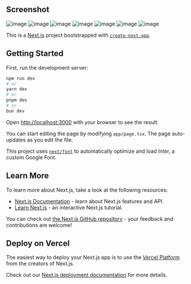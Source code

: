 ## Screenshot
![image](https://github.com/SametAydinhan/task-manager-app/assets/93541408/eb93e0aa-cf95-44b6-a59b-7989735ae852)
![image](https://github.com/SametAydinhan/task-manager-app/assets/93541408/dd15345b-9224-4856-9486-2089a41a1829)
![image](https://github.com/SametAydinhan/task-manager-app/assets/93541408/92b5ee38-22ee-43be-957e-963e9438e8db)
![image](https://github.com/SametAydinhan/task-manager-app/assets/93541408/fecf87da-861a-4cd3-afae-079305747da8)
![image](https://github.com/SametAydinhan/task-manager-app/assets/93541408/a9cb5f53-5809-4581-956e-88df3dbc99f5)
![image](https://github.com/SametAydinhan/task-manager-app/assets/93541408/49f8188d-246b-4d68-8a4d-dd758f837e49)
![image](https://github.com/SametAydinhan/task-manager-app/assets/93541408/709d8999-1fa6-446f-9d55-53da57074f2f)





This is a [Next.js](https://nextjs.org/) project bootstrapped with [`create-next-app`](https://github.com/vercel/next.js/tree/canary/packages/create-next-app).

## Getting Started

First, run the development server:

```bash
npm run dev
# or
yarn dev
# or
pnpm dev
# or
bun dev
```

Open [http://localhost:3000](http://localhost:3000) with your browser to see the result.

You can start editing the page by modifying `app/page.tsx`. The page auto-updates as you edit the file.

This project uses [`next/font`](https://nextjs.org/docs/basic-features/font-optimization) to automatically optimize and load Inter, a custom Google Font.

## Learn More

To learn more about Next.js, take a look at the following resources:

- [Next.js Documentation](https://nextjs.org/docs) - learn about Next.js features and API.
- [Learn Next.js](https://nextjs.org/learn) - an interactive Next.js tutorial.

You can check out [the Next.js GitHub repository](https://github.com/vercel/next.js/) - your feedback and contributions are welcome!

## Deploy on Vercel

The easiest way to deploy your Next.js app is to use the [Vercel Platform](https://vercel.com/new?utm_medium=default-template&filter=next.js&utm_source=create-next-app&utm_campaign=create-next-app-readme) from the creators of Next.js.

Check out our [Next.js deployment documentation](https://nextjs.org/docs/deployment) for more details.
